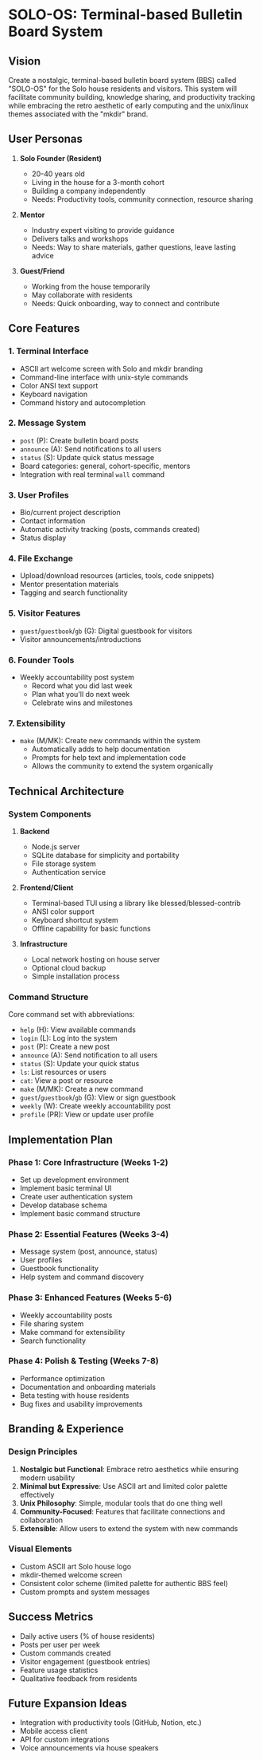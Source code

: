 # SOLO-OS: Terminal-based Bulletin Board System

## Vision
Create a nostalgic, terminal-based bulletin board system (BBS) called "SOLO-OS" for the Solo house residents and visitors. This system will facilitate community building, knowledge sharing, and productivity tracking while embracing the retro aesthetic of early computing and the unix/linux themes associated with the "mkdir" brand.

## User Personas

1. **Solo Founder (Resident)**
   - 20-40 years old
   - Living in the house for a 3-month cohort
   - Building a company independently
   - Needs: Productivity tools, community connection, resource sharing

2. **Mentor**
   - Industry expert visiting to provide guidance
   - Delivers talks and workshops
   - Needs: Way to share materials, gather questions, leave lasting advice

3. **Guest/Friend**
   - Working from the house temporarily
   - May collaborate with residents
   - Needs: Quick onboarding, way to connect and contribute

## Core Features

### 1. Terminal Interface
- ASCII art welcome screen with Solo and mkdir branding
- Command-line interface with unix-style commands
- Color ANSI text support
- Keyboard navigation
- Command history and autocompletion

### 2. Message System
- `post` (P): Create bulletin board posts
- `announce` (A): Send notifications to all users
- `status` (S): Update quick status message
- Board categories: general, cohort-specific, mentors
- Integration with real terminal `wall` command

### 3. User Profiles
- Bio/current project description
- Contact information
- Automatic activity tracking (posts, commands created)
- Status display

### 4. File Exchange
- Upload/download resources (articles, tools, code snippets)
- Mentor presentation materials
- Tagging and search functionality

### 5. Visitor Features
- `guest`/`guestbook`/`gb` (G): Digital guestbook for visitors
- Visitor announcements/introductions

### 6. Founder Tools
- Weekly accountability post system
  - Record what you did last week
  - Plan what you'll do next week
  - Celebrate wins and milestones

### 7. Extensibility
- `make` (M/MK): Create new commands within the system
  - Automatically adds to help documentation
  - Prompts for help text and implementation code
  - Allows the community to extend the system organically

## Technical Architecture

### System Components
1. **Backend**
   - Node.js server
   - SQLite database for simplicity and portability
   - File storage system
   - Authentication service

2. **Frontend/Client**
   - Terminal-based TUI using a library like blessed/blessed-contrib
   - ANSI color support
   - Keyboard shortcut system
   - Offline capability for basic functions

3. **Infrastructure**
   - Local network hosting on house server
   - Optional cloud backup
   - Simple installation process

### Command Structure
Core command set with abbreviations:

- `help` (H): View available commands
- `login` (L): Log into the system
- `post` (P): Create a new post
- `announce` (A): Send notification to all users
- `status` (S): Update your quick status
- `ls`: List resources or users
- `cat`: View a post or resource
- `make` (M/MK): Create a new command
- `guest`/`guestbook`/`gb` (G): View or sign guestbook
- `weekly` (W): Create weekly accountability post
- `profile` (PR): View or update user profile

## Implementation Plan

### Phase 1: Core Infrastructure (Weeks 1-2)
- Set up development environment
- Implement basic terminal UI
- Create user authentication system
- Develop database schema
- Implement basic command structure

### Phase 2: Essential Features (Weeks 3-4)
- Message system (post, announce, status)
- User profiles
- Guestbook functionality
- Help system and command discovery

### Phase 3: Enhanced Features (Weeks 5-6)
- Weekly accountability posts
- File sharing system
- Make command for extensibility
- Search functionality

### Phase 4: Polish & Testing (Weeks 7-8)
- Performance optimization
- Documentation and onboarding materials
- Beta testing with house residents
- Bug fixes and usability improvements

## Branding & Experience

### Design Principles
1. **Nostalgic but Functional**: Embrace retro aesthetics while ensuring modern usability
2. **Minimal but Expressive**: Use ASCII art and limited color palette effectively
3. **Unix Philosophy**: Simple, modular tools that do one thing well
4. **Community-Focused**: Features that facilitate connections and collaboration
5. **Extensible**: Allow users to extend the system with new commands

### Visual Elements
- Custom ASCII art Solo house logo
- mkdir-themed welcome screen
- Consistent color scheme (limited palette for authentic BBS feel)
- Custom prompts and system messages

## Success Metrics
- Daily active users (% of house residents)
- Posts per user per week
- Custom commands created
- Visitor engagement (guestbook entries)
- Feature usage statistics
- Qualitative feedback from residents

## Future Expansion Ideas
- Integration with productivity tools (GitHub, Notion, etc.)
- Mobile access client
- API for custom integrations
- Voice announcements via house speakers